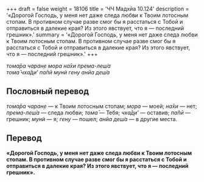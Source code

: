 +++
draft = false
weight = 18106
title = 'ЧЧ Мадхйа 10.124'
description = '«Дорогой Господь, у меня нет даже следа любви к Твоим лотосным стопам. В противном случае разве смог бы я расстаться с Тобой и отправиться в далекие края? Из этого явствует, что я — последний грешник».'
summary = '«Дорогой Господь, у меня нет даже следа любви к Твоим лотосным стопам. В противном случае разве смог бы я расстаться с Тобой и отправиться в далекие края? Из этого явствует, что я — последний грешник».'
+++

_тома̄ра чаран̣е мора на̄хи према-леш́а  
тома̄ чха̄д̣и’ па̄пӣ мун̃и гену анйа деш́а_

## Пословный перевод

_тома̄ра_ _чаран̣е_ — к Твоим лотосным стопам; _мора_ — моей; _на̄хи_ — нет; _према_\-_леш́а_ — следа любви; _тома̄_ — Тебя; _чха̄д̣и’_ — оставив; _па̄пӣ_ — грешник; _мун̃и_ — я; _гену_ — пошел; _анйа_ _деш́а_ — в другие места.

## Перевод

**«Дорогой Господь, у меня нет даже следа любви к Твоим лотосным стопам. В противном случае разве смог бы я расстаться с Тобой и отправиться в далекие края? Из этого явствует, что я — последний грешник».**
